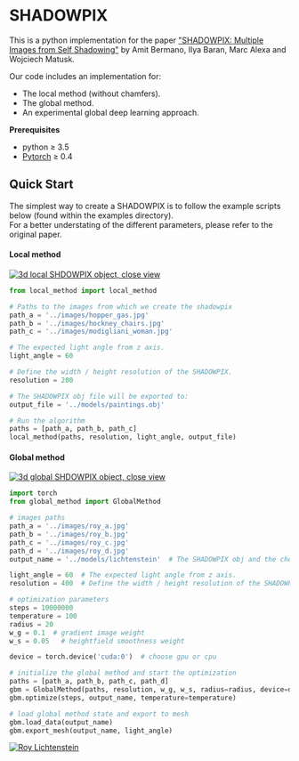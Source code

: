 # SHADOWPIX

This is a python implementation for the paper <a href="https://people.csail.mit.edu/wojciech/SHADOWPIX/index.html" target="_blank">"SHADOWPIX: Multiple Images from Self Shadowing"</a> by Amit Bermano, Ilya Baran, Marc Alexa and Wojciech Matusk.

Our code includes an implementation for:
- The local method (without chamfers).
- The global method.
- An experimental global deep learning approach.

**Prerequisites**
* python  ≥ 3.5
* <a href="https://pytorch.org/" target="_blank">Pytorch</a> ≥ 0.4

## Quick Start
The simplest way to create a SHADOWPIX is to follow the example scripts below (found within the examples directory).<br/>
For a better understating of the different parameters, please refer to the original paper.

#### Local method
<a href="###" style= "cursor: text;"><img style= "cursor: text;" src="http://www.pxcm.org/shadowpix/local_view_small.png" title="3d local SHDOWPIX object, close view"></a>
```python
from local_method import local_method

# Paths to the images from which we create the shadowpix
path_a = '../images/hopper_gas.jpg'
path_b = '../images/hockney_chairs.jpg'
path_c = '../images/modigliani_woman.jpg'

# The expected light angle from z axis. 
light_angle = 60

# Define the width / height resolution of the SHADOWPIX.
resolution = 200

# The SHADOWPIX obj file will be exported to:
output_file = '../models/paintings.obj'

# Run the algorithm
paths = [path_a, path_b, path_c]
local_method(paths, resolution, light_angle, output_file)
```


#### Global method
<a href="###" style= "cursor: text;"><img style= "cursor: text;" src="http://www.pxcm.org/shadowpix/global_view_small.png" title="3d global SHDOWPIX object, close view"></a>
```python
import torch
from global_method import GlobalMethod

# images paths
path_a = '../images/roy_a.jpg'
path_b = '../images/roy_b.jpg'
path_c = '../images/roy_c.jpg'
path_d = '../images/roy_d.jpg'
output_name = '../models/lichtenstein'  # The SHADOWPIX obj and the checkpoints file will be exported to here

light_angle = 60  # The expected light angle from z axis.
resolution = 400  # Define the width / height resolution of the SHADOWPIX.

# optimization parameters
steps = 10000000
temperature = 100
radius = 20
w_g = 0.1  # gradient image weight
w_s = 0.05   # heightfield smoothness weight

device = torch.device('cuda:0')  # choose gpu or cpu

# initialize the global method and start the optimization
paths = [path_a, path_b, path_c, path_d]
gbm = GlobalMethod(paths, resolution, w_g, w_s, radius=radius, device=device)
gbm.optimize(steps, output_name, temperature=temperature)

# load global method state and export to mesh
gbm.load_data(output_name)
gbm.export_mesh(output_name, light_angle)
```
<a href="###" style= "cursor: text;"><img style= "cursor: text;" src="http://www.pxcm.org/shadowpix/lichtenstein_anim_small.gif" title="Roy Lichtenstein"></a>
